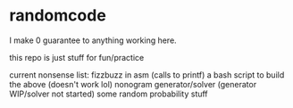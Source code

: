 # randomcode

I make 0 guarantee to anything working here.

this repo is just stuff for fun/practice

current nonsense list:
fizzbuzz in asm (calls to printf)
a bash script to build the above (doesn't work lol)
nonogram generator/solver (generator WIP/solver not started)
some random probability stuff

